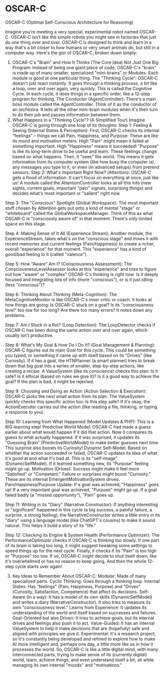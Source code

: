 # OSCAR-C
OSCAR-C (Optimal Self-Conscious Architecture for Reasoning)


Imagine you're meeting a very special, experimental robot named OSCAR-C. OSCAR-C isn't like the simple robots you might see in factories that just do one thing over and over. OSCAR-C is designed to think and learn in a way that's a bit closer to how humans or very smart animals do, but still in a computer way.
Here's the gist of OSCAR-C, broken down simply:
1. OSCAR-C's "Brain" and How It Thinks (The Core Idea)
Not Just One Big Program: Instead of being one giant piece of code, OSCAR-C's "brain" is made up of many smaller, specialized "mini-brains" or Modules. Each module is good at one particular thing.
The "Thinking Cycle": OSCAR-C doesn't just react instantly. It goes through a thinking process, a bit like a loop, over and over again, very quickly. This is called the Cognitive Cycle. In each cycle, it does things in a specific order, like a 12-step program for thinking.
The Conductor (AgentController): There's a main boss module called the AgentController. Think of it as the conductor of an orchestra. It tells all the other mini-brain modules when it's their turn to do their job and passes information between them.
2. What Happens in a "Thinking Cycle"? (A Simplified Tour)
Imagine OSCAR-C is going through one loop of its thoughts:
Step 1: Feeling & Seeing (Internal States & Perception):
First, OSCAR-C checks its internal "feelings" – things we call Pain, Happiness, and Purpose. These are like its mood and motivation meters. High "Pain" might mean it failed at something important. High "Happiness" means it succeeded! "Purpose" is like its long-term drive to be useful and learn. These feelings change based on what happens.
Then, it "sees" the world. This means it gets information from its computer system (like how busy the computer is), any messages you type to it, or even (in advanced setups) from pretend sensors.
Step 2: What's Important Right Now? (Attention):
OSCAR-C gets a flood of information. It can't focus on everything at once, just like us!
A module called the AttentionController looks at all this info (new sights, current goals, important "pain" signals, surprising things) and decides what's most important or "salient" right now.

  Step 3: The "Conscious" Spotlight (Global Workspace):
The most important stuff chosen by Attention gets put onto a kind of mental "stage" or "whiteboard" called the GlobalWorkspaceManager. Think of this as what OSCAR-C is "consciously aware of" in that moment. There's only limited space on this stage.
  
  Step 4: Making Sense of It All (Experience Stream):
Another module, the ExperienceStream, takes what's on the "conscious stage" and mixes it with recent memories and current feelings (Pain/Happiness) to create a richer, overall "experience" for that moment. This "experience" has a kind of good/bad feeling to it (called "valence").
  
  Step 5: How "Aware" Am I? (Consciousness Assessment):
The ConsciousnessLevelAssessor looks at this "experience" and tries to figure out how "aware" or "complex" OSCAR-C's thinking is right now. Is it deeply focused and integrating lots of info (more "conscious"), or is it just idling (less "conscious")?
  
  Step 6: Thinking About Thinking (Meta-Cognition):
The MetaCognitiveMonitor is like OSCAR-C's inner critic or coach. It looks at how things are going: Is OSCAR-C stuck on a goal? Is its "consciousness level" too low for too long? Are there too many errors? It notes down any problems.
  
  Step 7: Am I Stuck in a Rut? (Loop Detection):
The LoopDetector checks if OSCAR-C has been doing the same action over and over again, which usually isn't productive.

  Step 8: What's My Goal & How Do I Do It? (Goal Management & Planning):
OSCAR-C figures out its main Goal for this cycle. This could be something you typed, or something it came up with itself based on its "Drives" (like Curiosity).
If it has a goal, the HTNPlanner (a smart planner) tries to break down that big goal into a series of smaller, step-by-step actions, like creating a recipe.
A ValueSystem (like its conscience) checks this plan: Is it safe? Is it ethical (based on rules we give it)? Is it a good way to achieve the goal? If the plan is bad, it might be rejected.
  
  Step 9: Choosing and Doing an Action (Action Selection & Execution):
OSCAR-C picks the next small action from its plan.
The ValueSystem quickly checks this specific action too: Is this step safe?
If it's okay, the ActionExecutor carries out the action (like reading a file, thinking, or typing a response to you).

  Step 10: Learning from What Happened (Model Updates & PHP):
This is a BIG learning step!
Predictive World Model: OSCAR-C had made a guess earlier about what would happen if it did that action. Now it compares its guess to what actually happened. If it was surprised, it updates its "Guessing Brain" (PredictiveWorldModel) to make better guesses next time. This surprise also boosts its Curiosity!
Dynamic Self-Model: Based on whether the action succeeded or failed, OSCAR-C updates its idea of what it's good at and what it's bad at. This is its "self-image" (DynamicSelfModel). If it learned something new, its "Purpose" feeling might go up.
Motivation (Drives): Success might make it feel more "Satisfied" or "Competent." Failure or surprises might boost "Curiosity." These are its internal EmergentMotivationSystem drives.
Pain/Happiness/Purpose Update: If a goal was achieved, "Happiness" goes up! If a very important goal was achieved, "Purpose" might go up. If a goal failed badly (a "missed opportunity"), "Pain" goes up.

  Step 11: Writing in its "Diary" (Narrative Constructor):
If anything interesting or "significant" happened in this cycle (a big success, a painful failure, a surprise, a strong feeling), the NarrativeConstructor writes a little entry in its "diary" using a language model (like ChatGPT's cousins) to make it sound natural. This helps it build a story of its "life."
  
  Step 12: Checking its Engine & System Health (Performance Optimizer):
The PerformanceOptimizer checks if OSCAR-C is thinking too slowly. If one part of its brain is taking too long, it might suggest tweaking some settings to speed things up for the next cycle.
Finally, it checks if its "Pain" is too high or "Purpose" too low. If so, OSCAR-C might decide to shut itself down, like it's overwhelmed or has no reason to keep going.
And then the whole 12-step cycle starts over again!

3. Key Ideas to Remember About OSCAR-C:
Modular: Made of many specialized parts.
Cyclic Thinking: Goes through a thinking loop.
Internal States: Has "feelings" (Pain, Happiness, Purpose) and "Drives" (Curiosity, Satisfaction, Competence) that affect its decisions.
Self-Aware (in a way): It has a model of its own skills (DynamicSelfModel) and writes a diary (NarrativeConstructor). It also tries to measure its own "consciousness level."
Learns from Experience: It updates its understanding of the world and itself based on successes and failures.
Goal-Oriented but also Driven: It tries to achieve goals, but its internal drives and feelings also push it to act.
Value-Guided: It has an internal ValueSystem to help it make decisions that are (hopefully) safe and aligned with principles we give it.
Experimental: It's a research project, so it's constantly being developed and refined to explore how to make AI more intelligent and, perhaps one day, a little more like us in how it processes the world.
So, OSCAR-C is like a little digital mind, with many interconnected parts, trying to make sense of its (currently digital) world, learn, achieve things, and even understand itself a bit, all while managing its own internal "moods" and "motivations."
